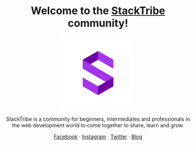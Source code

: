 <h1 align="center">Welcome to the <a href="https://stacktribe.com/">StackTribe</a> community!</h1>

<p align="center">
  <a href="https://stacktribe.com/">
    <img src="https://github.com/stacktribe/.github/blob/main/images/StackTribe.jpg" alt="StackTribe Logo" width="200" height="200">
  </a>
</p>

<p align="center">
  StackTribe is a community for beginners, intermediates and professionals in the web development world to come together to share, learn and grow. 
</p>

<p align="center">
  <a href="https://facebook.com/stacktrib/">Facebook</a>
  ·
  <a href="https://instagram.com/stacktribe/">Instagram</a>
  ·
  <a href="https://twitter.com/stacktribe/">Twitter</a>
  ·
  <a href="https://blog.stacktribe.com/">Blog</a>
</p>
